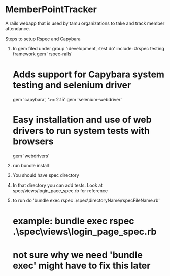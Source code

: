 # MemberPointTracker
A rails webapp that is used by tamu organizations to take and track member attendance.

Steps to setup Rspec and Capybara
1. In gem filed under group ':development, :test do' include:
    #rspec testing framework
    gem 'rspec-rails'

    # Adds support for Capybara system testing and selenium driver
    gem 'capybara', '>= 2.15'
    gem 'selenium-webdriver'
    # Easy installation and use of web drivers to run system tests with browsers
    gem 'webdrivers'
2.  run bundle install 
3.  You should have spec directory
4.  In that directory you can add tests. Look at spec/views/login_pace_spec.rb for reference
5. to run do 'bundle exec rspec .\spec\directoryName\rspecFileName.rb'
    # example: bundle exec rspec .\spec\views\login_page_spec.rb
    # not sure why we need 'bundle exec' might have to fix this later